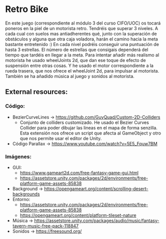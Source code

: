 # Retro Bike
En este juego (correspondiente al módulo 3 del curso CIFO/UOC) os tocará poneros en la piel de un motorista retro. 
Tendréis que superar 3 niveles. A cada cual con suelos mas antiadherentes qué, junto con la superación de obstáculos y alguna que otra caja voladora, harán el camino hacia la meta bastante entretenido :)
En cada nivel podréis conseguir una puntuación de hasta 3 estrellas. El número de estrellas que consigais dependerá del tiempo que tardéis en llegar a la meta.
Para intentar añadir más realismo al motorista he usado wheelJoints 2d, que dan ese toque de efecto de suspensión entre otras cosas. Y he usado el motor correspondiente a la rueda trasera, que nos ofrece el wheelJoint 2d, para impulsar al motorista.
También se ha añadido música al juego y sonidos al motorista.

## External resources:

### Código:
- BezierCurveLines -> https://github.com/GuyQuad/Custom-2D-Colliders
    - Conjunto de colliders customizado. He usado el Bezier Curves Collider para poder dibujar las lineas en el mapa de forma senzilla. Esta extensión nos ofrece un script que afecta al GameObject y otro que nos permite usar el editor de Unity.
- Código Parallax -> https://www.youtube.com/watch?v=5E5_Fquw7BM

### Imágenes:
- GUI: 
  - https://www.gameart2d.com/free-fantasy-game-gui.html
  - https://assetstore.unity.com/packages/2d/environments/free-platform-game-assets-85838
- Background -> https://opengameart.org/content/scrolling-desert-backgrounds
- Entorno: 
  - https://assetstore.unity.com/packages/2d/environments/free-platform-game-assets-85838
  - https://opengameart.org/content/platform-tileset-nature
- Música -> https://assetstore.unity.com/packages/audio/music/fantasy-tavern-music-free-pack-118847
- Sonidos -> https://freesound.org/
